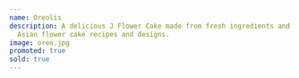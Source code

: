 ```yaml
---
name: Oreolis
description: A delicious J Flower Cake made from fresh ingredients and original
  Asian flower cake recipes and designs.
image: oreo.jpg
promoted: true
sold: true
---
```


